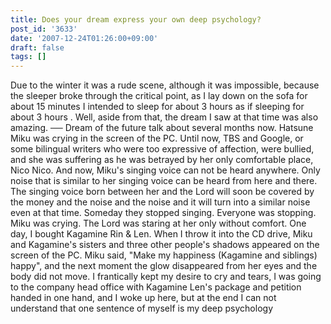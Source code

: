 ```yaml
---
title: Does your dream express your own deep psychology?
post_id: '3633'
date: '2007-12-24T01:26:00+09:00'
draft: false
tags: []
---
```


Due to the winter it was a rude scene, although it was impossible, because the sleeper broke through the critical point, as I lay down on the sofa for about 15 minutes I intended to sleep for about 3 hours as if sleeping for about 3 hours . Well, aside from that, the dream I saw at that time was also amazing. ── Dream of the future talk about several months now. Hatsune Miku was crying in the screen of the PC. Until now, TBS and Google, or some bilingual writers who were too expressive of affection, were bullied, and she was suffering as he was betrayed by her only comfortable place, Nico Nico. And now, Miku's singing voice can not be heard anywhere. Only noise that is similar to her singing voice can be heard from here and there. The singing voice born between her and the Lord will soon be covered by the money and the noise and the noise and it will turn into a similar noise even at that time. Someday they stopped singing. Everyone was stopping. Miku was crying. The Lord was staring at her only without comfort. One day, I bought Kagamine Rin & Len. When I throw it into the CD drive, Miku and Kagamine's sisters and three other people's shadows appeared on the screen of the PC. Miku said, "Make my happiness (Kagamine and siblings) happy", and the next moment the glow disappeared from her eyes and the body did not move. I frantically kept my desire to cry and tears, I was going to the company head office with Kagamine Len's package and petition handed in one hand, and I woke up here, but at the end I can not understand that one sentence of myself is my deep psychology